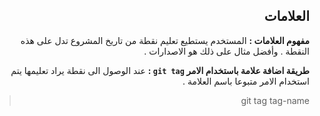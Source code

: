 ﻿



<div dir = rtl > 

## العلامات
**مفهوم العلامات :** المستخدم يستطيع تعليم نقطة من تاريخ المشروع تدل على هذه النقطة . وأفضل مثال على ذلك هو الاصدارات .

**طريقة اضافة علامة  باستخدام الامر `git tag` :**
عند الوصول الى نقطة يراد تعليمها يتم استخدام الامر متبوعا باسم العلامة .

<div dir = rtl > 

>  git tag tag-name

</dir>


</dir>


